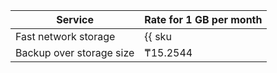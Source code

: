 Service | Rate for 1 GB per month
----- | -----
Fast network storage | {{ sku|KZT|mdb.cluster.network-nvme.mongodb|month|string }}
Backup over storage size | ₸15.2544